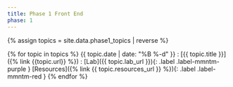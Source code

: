 ```yaml
---
title: Phase 1 Front End
phase: 1
---
```


{% assign topics = site.data.phase1_topics | reverse %}


{% for topic in topics %}
  {{ topic.date | date: "%B %-d" }}
  : [{{ topic.title }}]({% link {{topic.url}} %})
    : [Lab]({{ topic.lab_url }}){: .label .label-mmntm-purple } [Resources]({% link {{ topic.resources_url }} %}){: .label .label-mmntm-red }
{% endfor %}
